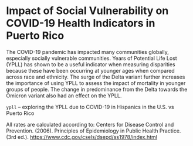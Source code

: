 # Impact of Social Vulnerability on COVID-19 Health Indicators in Puerto Rico

The COVID-19 pandemic has impacted many communities globally, especially socially vulnerable communities. Years of Potential Life Lost (YPLL) has shown to be a useful indicator when measuring disparities because these have been occurring at younger ages when compared across race and ethnicity. The surge of the Delta variant further increases the importance of using YPLL to assess the impact of mortality in younger groups of people. The change in predominance from the Delta towards the Omicron variant also had an effect on the YPLL.

`ypll` – exploring the YPLL due to COVID-19 in Hispanics in the U.S. vs Puerto Rico

All rates are calculated according to: Centers for Disease Control and Prevention. (2006). Principles of Epidemiology in Public Health 
Practice. (3rd ed.). https://www.cdc.gov/csels/dsepd/ss1978/index.html

